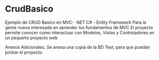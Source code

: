 # CrudBasico
Ejemplo de CRUD Basico en MVC- .NET C# - Entity Framework
Para la gente nueva interesada en aprender los fundamentos de MVC
El proyecto permite conocer como interactuar con Modelos, Vistas y Controladores en un pequeño proyecto web

Anexos Adicionales.
Se anexa una copia de la BD Test, para que puedan probar el proyecto. 

